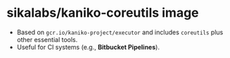# sikalabs/kaniko‑coreutils image

- Based on `gcr.io/kaniko-project/executor` and includes `coreutils` plus other essential tools.
- Useful for CI systems (e.g., **Bitbucket Pipelines**).
